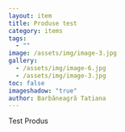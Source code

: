 ```yaml
---
layout: item
title: Produse test
category: items
tags:
  - ""
image: /assets/img/image-3.jpg
gallery:
  - /assets/img/image-6.jpg
  - /assets/img/image-3.jpg
toc: false
imageshadow: "true"
author: Barbăneagră Tatiana
---
```

Test Produs